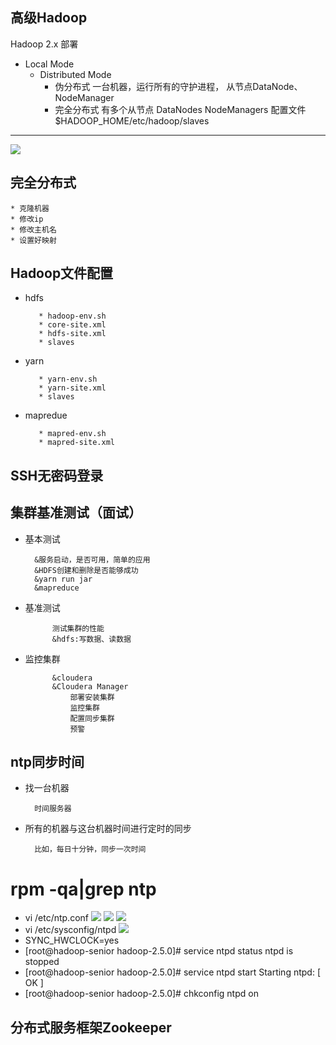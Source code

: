 ## 高级Hadoop
Hadoop 2.x 部署 

* Local Mode
	* Distributed Mode
		* 伪分布式
			一台机器，运行所有的守护进程，
			从节点DataNode、NodeManager
		* 完全分布式
			有多个从节点
			DataNodes
			NodeManagers
			配置文件
				$HADOOP_HOME/etc/hadoop/slaves

----
![](https://i.imgur.com/EFPblZO.png)
##  完全分布式
	* 克隆机器
	* 修改ip
	* 修改主机名 
	* 设置好映射 
	
##  Hadoop文件配置

* hdfs 

		 * hadoop-env.sh
		 * core-site.xml
		 * hdfs-site.xml
		 * slaves
* yarn 

		 * yarn-env.sh
		 * yarn-site.xml
		 * slaves
* mapredue 

		 * mapred-env.sh
		 * mapred-site.xml	
		 
## SSH无密码登录 
## 集群基准测试（面试）

* 基本测试 

		&服务启动，是否可用，简单的应用
		&HDFS创建和删除是否能够成功
		&yarn run jar
		&mapreduce
* 基准测试 
		
			测试集群的性能
			&hdfs:写数据、读数据

* 监控集群 
	
			&cloudera
			&Cloudera Manager
				部署安装集群
				监控集群
				配置同步集群
				预警
## ntp同步时间 
* 找一台机器 

		时间服务器
* 所有的机器与这台机器时间进行定时的同步 

		比如，每日十分钟，同步一次时间

# rpm -qa|grep ntp

*  vi /etc/ntp.conf 
![](https://i.imgur.com/4xfVM91.png)
![](https://i.imgur.com/297Y3Z0.png)
![](https://i.imgur.com/5KDC2L0.png)
* vi /etc/sysconfig/ntpd
![](https://i.imgur.com/sUm9O7B.png)
* SYNC_HWCLOCK=yes
* [root@hadoop-senior hadoop-2.5.0]# service ntpd status
ntpd is stopped
* [root@hadoop-senior hadoop-2.5.0]# service ntpd start
Starting ntpd: [  OK  ]
* [root@hadoop-senior hadoop-2.5.0]# chkconfig ntpd on

## 分布式服务框架Zookeeper

